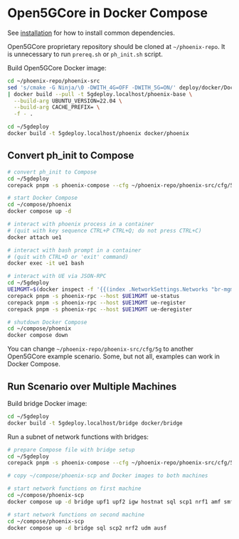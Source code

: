 # Open5GCore in Docker Compose

See [installation](INSTALL.md) for how to install common dependencies.

Open5GCore proprietary repository should be cloned at `~/phoenix-repo`.
It is unnecessary to run `prereq.sh` or `ph_init.sh` script.

Build Open5GCore Docker image:

```bash
cd ~/phoenix-repo/phoenix-src
sed 's/cmake -G Ninja/\0 -DWITH_4G=OFF -DWITH_5G=ON/' deploy/docker/Dockerfile \
| docker build --pull -t 5gdeploy.localhost/phoenix-base \
  --build-arg UBUNTU_VERSION=22.04 \
  --build-arg CACHE_PREFIX= \
  -f - .

cd ~/5gdeploy
docker build -t 5gdeploy.localhost/phoenix docker/phoenix
```

## Convert ph_init to Compose

```bash
# convert ph_init to Compose
cd ~/5gdeploy
corepack pnpm -s phoenix-compose --cfg ~/phoenix-repo/phoenix-src/cfg/5g --out ~/compose/phoenix

# start Docker Compose
cd ~/compose/phoenix
docker compose up -d

# interact with phoenix process in a container
# (quit with key sequence CTRL+P CTRL+Q; do not press CTRL+C)
docker attach ue1

# interact with bash prompt in a container
# (quit with CTRL+D or 'exit' command)
docker exec -it ue1 bash

# interact with UE via JSON-RPC
cd ~/5gdeploy
UE1MGMT=$(docker inspect -f '{{(index .NetworkSettings.Networks "br-mgmt").IPAddress}}' ue1)
corepack pnpm -s phoenix-rpc --host $UE1MGMT ue-status
corepack pnpm -s phoenix-rpc --host $UE1MGMT ue-register
corepack pnpm -s phoenix-rpc --host $UE1MGMT ue-deregister

# shutdown Docker Compose
cd ~/compose/phoenix
docker compose down
```

You can change `~/phoenix-repo/phoenix-src/cfg/5g` to another Open5GCore example scenario.
Some, but not all, examples can work in Docker Compose.

## Run Scenario over Multiple Machines

Build bridge Docker image:

```bash
cd ~/5gdeploy
docker build -t 5gdeploy.localhost/bridge docker/bridge
```

Run a subnet of network functions with bridges:

```bash
# prepare Compose file with bridge setup
cd ~/5gdeploy
corepack pnpm -s phoenix-compose --cfg ~/phoenix-repo/phoenix-src/cfg/5g_scp --out ~/compose/phoenix-scp --bridge-on conn --bridge-to 192.0.2.1,192.0.2.2

# copy ~/compose/phoenix-scp and Docker images to both machines

# start network functions on first machine
cd ~/compose/phoenix-scp
docker compose up -d bridge upf1 upf2 igw hostnat sql scp1 nrf1 amf smf gnb1 ue1 ue2

# start network functions on second machine
cd ~/compose/phoenix-scp
docker compose up -d bridge sql scp2 nrf2 udm ausf
```
